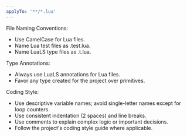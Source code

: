 ```yaml
---
applyTo: '**/*.lua'
---
```


File Naming Conventions:
- Use CamelCase for Lua files.
- Name Lua test files as <name>.test.lua.
- Name LuaLS type files as <name>.t.lua.

Type Annotations:
- Always use LuaLS annotations for Lua files.
- Favor any type created for the project over primitives.

Coding Style:
- Use descriptive variable names; avoid single-letter names except for loop counters.
- Use consistent indentation (2 spaces) and line breaks.
- Use comments to explain complex logic or important decisions.
- Follow the project's coding style guide where applicable.